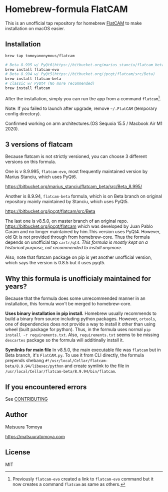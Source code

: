# Homebrew-formula FlatCAM

This is an unofficial tap repository for homebrew [FlatCAM](http://flatcam.org/) to make installation on macOS easier.

## Installation

```sh
brew tap tomoyanonymous/flatcam

# Beta 8.995 w/ PyQt6(https://bitbucket.org/marius_stanciu/flatcam_beta/src/Beta_8.995/)
brew install flatcam-evo
# Beta 8.994 w/ PyQt5(https://bitbucket.org/jpcgt/flatcam/src/Beta)
brew install flatcam-beta
# classic w/ PyQt4 (No more recommended)
brew install flatcam
```

After the installation, simply you can run the app from a command `flatcam`[^flatcam-evo].

[^flatcam-evo]: Previously `flatcam-evo` created a link to `flatcam-evo` command but it now creates a command `flatcam` as same as others. 

Note: If you failed to launch after upgrade, remove `~/.FlatCAM` (temporary config directory).

Confirmed working on arm architectures.(OS Sequoia 15.5 / Macbook Air M1 2020).

## 3 versions of flatcam

Because flatcam is not strictly versioned, you can choose 3 different versions on this formula.

One is v 8.9.995, `flatcam-evo`, most frequently maintained version by Marius Stanciu, which uses PyQt6.

https://bitbucket.org/marius_stanciu/flatcam_beta/src/Beta_8.995/

Another is 8.9.94, `flatcam-beta` formula, which is on Beta branch on original repository mainly maintained by Stanciu, which uses PyQt5.

https://bitbucket.org/jpcgt/flatcam/src/Beta

The last one is v8.5.0, on master branch of an original repo. https://bitbucket.org/jpcgt/flatcam which was developed by Juan Pablo Caram and no longer maintained by him.This version uses PyQt4. However, old Qt is not provided through from homebrew-core. Thus the formula depends on unofficial tap `cartr/qt4`. *This formula is mostly kept on a historical purpose, not recommended to install anymore.* 

Also, note that flatcam package on pip is yet another unofficial version, which says the version is 0.8.5 but it uses pyqt5.

## Why this formula is unofficialy maintained for years?

Because that the formula does some unrecommended manner in an installation, this formula won't be merged to homebrew-core.

**Uses binary installation in pip install.** Homebrew usually recommends to build a binary from source including python packages. However, `ortools`, one of dependencies does not provide a way to install it other than using wheel (built package for python). Thus, in the formula uses normal `pip install -r requirements.txt`. Also, `requirements.txt` seems to be missing `descartes` package so the formula will additinally install it.

**Symlinks for main file** In v8.5.0, the main executable file was `flatcam` but in Beta branch, it's `FlatCAM.py`. To use it from CLI directly, the formula prepends shebang `#!/usr/local/Cellar/flatcam-beta/8.9.94/libexec/python` and create symlink to the file in `/usr/local/Cellar/flatcam-beta/8.9.94/bin/flatcam`.

## If you encountered errors

See [CONTRIBUTING](CONTRIBUTING.md)

## Author

Matsuura Tomoya

<https://matsuuratomoya.com>

## License

MIT
